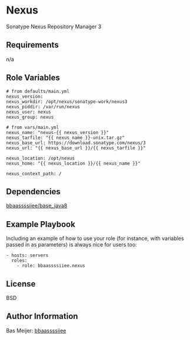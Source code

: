 Nexus
=========

Sonatype Nexus Repository Manager 3

Requirements
------------

n/a

Role Variables
--------------

```
# from defaults/main.yml
nexus_version:
nexus_workdir: /opt/nexus/sonatype-work/nexus3
nexus_piddir: /var/run/nexus
nexus_user: nexus
nexus_group: nexus

# from vars/main.yml
nexus_name: "nexus-{{ nexus_version }}"
nexus_tarfile: "{{ nexus_name }}-unix.tar.gz"
nexus_base_url: https://download.sonatype.com/nexus/3
nexus_url: "{{ nexus_base_url }}/{{ nexus_tarfile }}"

nexus_location: /opt/nexus
nexus_home: "{{ nexus_location }}/{{ nexus_name }}"

nexus_context_path: /
```

Dependencies
------------

[bbaassssiiee/base_java8](https://github.com/bbaassssiiee/base_java8/releases)

Example Playbook
----------------

Including an example of how to use your role (for instance, with variables passed in as parameters) is always nice for users too:

    - hosts: servers
      roles:
        - role: bbaassssiiee.nexus

License
-------

BSD

Author Information
------------------

Bas Meijer: [bbaassssiiee](https://github.com/bbaassssiiee)
